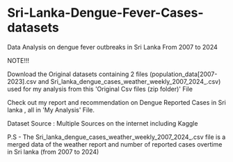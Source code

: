 # Sri-Lanka-Dengue-Fever-Cases-datasets
Data Analysis on dengue fever outbreaks in Sri Lanka From 2007 to 2024

NOTE!!!

Download the Original datasets containing 2 files (population_data[2007-2023].csv and Sri_lanka_dengue_cases_weather_weekly_2007_2024_.csv) used for my analysis from this 'Original Csv files (zip folder)' File

Check out my report and recommendation on Dengue Reported Cases in Sri lanka , all in 'My Analysis' File.

Dataset Source :
Multiple Sources on the internet including Kaggle

P.S - The Sri_lanka_dengue_cases_weather_weekly_2007_2024_.csv file is a merged data of the weather report and number of reported cases overtime in Sri lanka (from 2007 to 2024)

